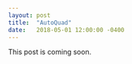 ```yaml
---
layout: post
title:  "AutoQuad"
date:   2018-05-01 12:00:00 -0400
---
```


This post is coming soon.
